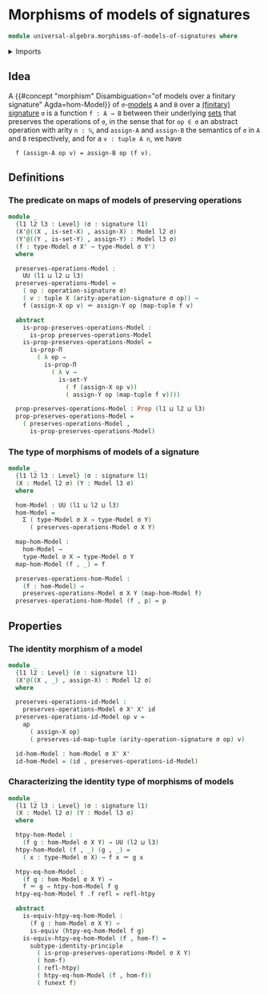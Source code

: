# Morphisms of models of signatures

```agda
module universal-algebra.morphisms-of-models-of-signatures where
```

<details><summary>Imports</summary>

```agda
open import foundation.action-on-identifications-functions
open import foundation.dependent-pair-types
open import foundation.function-extensionality
open import foundation.fundamental-theorem-of-identity-types
open import foundation.sets
open import foundation.subtype-identity-principle
open import foundation.torsorial-type-families
open import foundation.universe-levels

open import foundation-core.equivalences
open import foundation-core.function-types
open import foundation-core.homotopies
open import foundation-core.identity-types
open import foundation-core.propositions

open import lists.functoriality-tuples
open import lists.tuples

open import universal-algebra.models-of-signatures
open import universal-algebra.signatures
```

</details>

## Idea

A
{{#concept "morphism" Disambiguation="of models over a finitary signature" Agda=hom-Model}}
of `σ`-[models](universal-algebra.models-of-signatures.md) `A` and `B` over a
[(finitary) signature](universal-algebra.signatures.md) `σ` is a function
`f : A → B` between their underlying [sets](foundation-core.sets.md) that
preserves the operations of `σ`, in the sense that for `op ∈ σ` an abstract
operation with arity `n : ℕ`, and `assign-A` and `assign-B` the semantics of `σ`
in `A` and `B` respectively, and for a `v : tuple A n`, we have

```text
  f (assign-A op v) = assign-B op (f v).
```

## Definitions

### The predicate on maps of models of preserving operations

```agda
module _
  {l1 l2 l3 : Level} (σ : signature l1)
  (X'@((X , is-set-X) , assign-X) : Model l2 σ)
  (Y'@((Y , is-set-Y) , assign-Y) : Model l3 σ)
  (f : type-Model σ X' → type-Model σ Y')
  where

  preserves-operations-Model :
    UU (l1 ⊔ l2 ⊔ l3)
  preserves-operations-Model =
    ( op : operation-signature σ)
    ( v : tuple X (arity-operation-signature σ op)) →
    f (assign-X op v) ＝ assign-Y op (map-tuple f v)

  abstract
    is-prop-preserves-operations-Model :
      is-prop preserves-operations-Model
    is-prop-preserves-operations-Model =
      is-prop-Π
        ( λ op →
          is-prop-Π
            ( λ v →
              is-set-Y
                ( f (assign-X op v))
                ( assign-Y op (map-tuple f v))))

  prop-preserves-operations-Model : Prop (l1 ⊔ l2 ⊔ l3)
  prop-preserves-operations-Model =
    ( preserves-operations-Model ,
      is-prop-preserves-operations-Model)
```

### The type of morphisms of models of a signature

```agda
module _
  {l1 l2 l3 : Level} (σ : signature l1)
  (X : Model l2 σ) (Y : Model l3 σ)
  where

  hom-Model : UU (l1 ⊔ l2 ⊔ l3)
  hom-Model =
    Σ ( type-Model σ X → type-Model σ Y)
      ( preserves-operations-Model σ X Y)

  map-hom-Model :
    hom-Model →
    type-Model σ X → type-Model σ Y
  map-hom-Model (f , _) = f

  preserves-operations-hom-Model :
    (f : hom-Model) →
    preserves-operations-Model σ X Y (map-hom-Model f)
  preserves-operations-hom-Model (f , p) = p
```

## Properties

### The identity morphism of a model

```agda
module _
  {l1 l2 : Level} (σ : signature l1)
  (X'@((X , _) , assign-X) : Model l2 σ)
  where

  preserves-operations-id-Model :
    preserves-operations-Model σ X' X' id
  preserves-operations-id-Model op v =
    ap
      ( assign-X op)
      ( preserves-id-map-tuple (arity-operation-signature σ op) v)

  id-hom-Model : hom-Model σ X' X'
  id-hom-Model = (id , preserves-operations-id-Model)
```

### Characterizing the identity type of morphisms of models

```agda
module _
  {l1 l2 l3 : Level} (σ : signature l1)
  (X : Model l2 σ) (Y : Model l3 σ)
  where

  htpy-hom-Model :
    (f g : hom-Model σ X Y) → UU (l2 ⊔ l3)
  htpy-hom-Model (f , _) (g , _) =
    ( x : type-Model σ X) → f x ＝ g x

  htpy-eq-hom-Model :
    (f g : hom-Model σ X Y) →
    f ＝ g → htpy-hom-Model f g
  htpy-eq-hom-Model f .f refl = refl-htpy

  abstract
    is-equiv-htpy-eq-hom-Model :
      (f g : hom-Model σ X Y) →
      is-equiv (htpy-eq-hom-Model f g)
    is-equiv-htpy-eq-hom-Model (f , hom-f) =
      subtype-identity-principle
        ( is-prop-preserves-operations-Model σ X Y)
        ( hom-f)
        ( refl-htpy)
        ( htpy-eq-hom-Model (f , hom-f))
        ( funext f)
```
